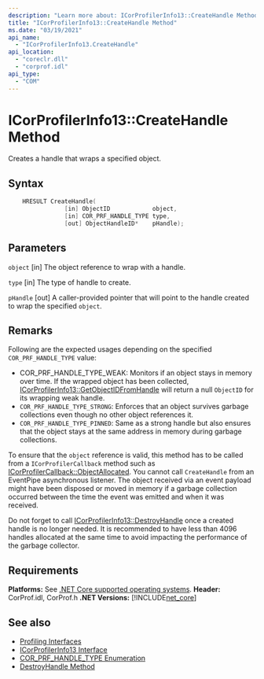 ```yaml
---
description: "Learn more about: ICorProfilerInfo13::CreateHandle Method"
title: "ICorProfilerInfo13::CreateHandle Method"
ms.date: "03/19/2021"
api_name: 
  - "ICorProfilerInfo13.CreateHandle"
api_location: 
  - "coreclr.dll"
  - "corprof.idl"
api_type: 
  - "COM"
---
```

# ICorProfilerInfo13::CreateHandle Method

Creates a handle that wraps a specified object.
  
## Syntax  
  
```cpp  
    HRESULT CreateHandle(
                [in] ObjectID            object,
                [in] COR_PRF_HANDLE_TYPE type,
                [out] ObjectHandleID*    pHandle);
```  
  
## Parameters

`object`
[in] The object reference to wrap with a handle.

`type`
[in] The type of handle to create.

`pHandle`
[out] A caller-provided pointer that will point to the handle created to wrap the specified `object`.

## Remarks

Following are the expected usages depending on the specified `COR_PRF_HANDLE_TYPE` value:

- COR_PRF_HANDLE_TYPE_WEAK: Monitors if an object stays in memory over time. If the wrapped object has been collected, [ICorProfilerInfo13::GetObjectIDFromHandle](icorprofilerinfo13-getobjectidfromhandle-method.md) will return a null `ObjectID` for its wrapping weak handle.
- `COR_PRF_HANDLE_TYPE_STRONG`: Enforces that an object survives garbage collections even though no other object references it.
- `COR_PRF_HANDLE_TYPE_PINNED`: Same as a strong handle but also ensures that the object stays at the same address in memory during garbage collections.

 To ensure that the `object` reference is valid, this method has to be called from a `ICorProfilerCallback` method such as [ICorProfilerCallback::ObjectAllocated](icorprofilercallback-objectallocated-method.md). You cannot call `CreateHandle` from an EventPipe asynchronous listener. The object received via an event payload might have been disposed or moved in memory if a garbage collection occurred between the time the event was emitted and when it was received.

Do not forget to call [ICorProfilerInfo13::DestroyHandle](icorprofilerinfo13-destroyhandle-method.md) once a created handle is no longer needed.
It is recommended to have less than 4096 handles allocated at the same time to avoid impacting the performance of the garbage collector.

## Requirements  

**Platforms:** See [.NET Core supported operating systems](../../../core/install/windows.md?pivots=os-windows).
**Header:** CorProf.idl, CorProf.h
**.NET Versions:** [!INCLUDE[net_core](../../../../includes/net-core-70-md.md)]
  
## See also

- [Profiling Interfaces](profiling-interfaces.md)
- [ICorProfilerInfo13 Interface](icorprofilerinfo13-interface.md)
- [COR_PRF_HANDLE_TYPE Enumeration](cor-prf-handle-type-enumeration.md)
- [DestroyHandle Method](icorprofilerinfo13-destroyhandle-method.md)

